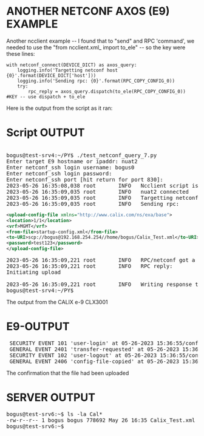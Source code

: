 # ANOTHER NETCONF AXOS (E9) EXAMPLE

Another ncclient example -- I found that to "send" and RPC 'command', we needed to use the "from ncclient.xml_ import to_ele" -- so the key were these lines:

    with netconf_connect(DEVICE_DICT) as axos_query:
        logging.info('Targetting netconf host {0}'.format(DEVICE_DICT['host']))
        logging.info('Sending rpc: {0}'.format(RPC_COPY_CONFIG_0))
        try:
            rpc_reply = axos_query.dispatch(to_ele(RPC_COPY_CONFIG_0))  #KEY -- use dispatch + to_ele 


Here is the output from the script as it ran:

# Script OUTPUT 


<pre> 
bogus@test-srv4:~/PY$ ./test_netconf_query_7.py 
Enter target E9 hostname or ipaddr: nuat2
Enter netconf_ssh login username: bogus0
Enter netconf_ssh login password: 
Enter netconf_ssh port [hit return for port 830]: 
2023-05-26 16:35:08,038 root       INFO   Ncclient script is starting.
2023-05-26 16:35:09,035 root       INFO   nuat2 connected
2023-05-26 16:35:09,035 root       INFO   Targetting netconf host uat2
2023-05-26 16:35:09,035 root       INFO   Sending rpc: 
</pre>

```xml
<upload-config-file xmlns="http://www.calix.com/ns/exa/base">
<location>1/1</location>
<vrf>MGMT</vrf>
<from-file>startup-config.xml</from-file>
<to-URI>scp://bogus@192.168.254.254//home/bogus/Calix_Test.xml</to-URI>
<password>test123</password>
</upload-config-file>
```


 
<pre>
2023-05-26 16:35:09,221 root       INFO   RPC/netconf got a reply
2023-05-26 16:35:09,221 root       INFO   RPC reply: <?xml version="1.0" encoding="UTF-8"?>
<rpc-reply xmlns="urn:ietf:params:xml:ns:netconf:base:1.0" message-id="urn:uuid:e05c2db0-550d-416a-8638-8b22a08d12e4" xmlns:nc="urn:ietf:params:xml:ns:netconf:base:1.0"><status xmlns='http://www.calix.com/ns/exa/base'>Initiating upload</status>
</rpc-reply>
2023-05-26 16:35:09,221 root       INFO   Writing response to file
bogus@test-srv4:~/PY$ 
</pre>

The output from the CALIX e-9 CLX3001


# E9-OUTPUT

<pre>
 SECURITY EVENT 101 'user-login' at 05-26-2023 15:36:55/config/system/aaa/user[name='bogus0']  
 GENERAL EVENT 2401 'transfer-requested' at 05-26-2023 15:36:55/config/system  
 SECURITY EVENT 102 'user-logout' at 05-26-2023 15:36:55/config/system/aaa/user[name='bogus0']  
 GENERAL EVENT 2406 'config-file-copied' at 05-26-2023 15:36:59/config/system  
</pre> 

The confirmation that the file had been uploaded 

# SERVER OUTPUT

<pre>
bogus@test-srv6:~$ ls -la Cal*
-rw-r--r-- 1 bogus bogus 778692 May 26 16:35 Calix_Test.xml
bogus@test-srv6:~$ 
</pre>
